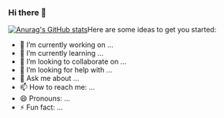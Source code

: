### Hi there 👋

[![Anurag's GitHub stats](https://github-readme-stats.vercel.app/apileleonelanuraghazra)](https://github.com/anuraghazra/github-readme-stats)Here are some ideas to get you started:

- 🔭 I’m currently working on ...
- 🌱 I’m currently learning ...
- 👯 I’m looking to collaborate on ...
- 🤔 I’m looking for help with ...
- 💬 Ask me about ...
- 📫 How to reach me: ...
- 😄 Pronouns: ...
- ⚡ Fun fact: ...
